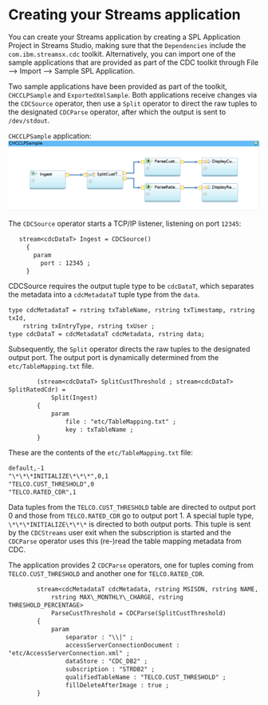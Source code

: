 # Creating your Streams application
You can create your Streams application by creating a SPL Application Project in Streams Studio, making sure that the  `Dependencies` include the `com.ibm.streamsx.cdc` toolkit. Alternatively, you can import one of the sample applications that are provided as part of the CDC toolkit through File --> Import --> Sample SPL Application.

Two sample applications have been provided as part of the toolkit, `CHCCLPSample` and `ExportedXmlSample`. Both applications receive changes via the `CDCSource` operator, then use a `Split` operator to direct the raw tuples to the designated `CDCParse` operator, after which the output is sent to `/dev/stdout`.

`CHCCLPSample` application:
![CHCCLPSample application](Images/SPL_CHCCLPSample_Graphical.png)

The `CDCSource` operator starts a TCP/IP listener, listening on port `12345`:


```
   stream<cdcDataT> Ingest = CDCSource()
     {
       param
         port : 12345 ;
     }
```

CDCSource requires the output tuple type to be `cdcDataT`, which separates the metadata into a `cdcMetadataT` tuple type from the `data`.

```
type cdcMetadataT = rstring txTableName, rstring txTimestamp, rstring txId,
	rstring txEntryType, rstring txUser ;
type cdcDataT = cdcMetadataT cdcMetadata, rstring data;
```
Subsequently, the `Split` operator directs the raw tuples to the designated output port. The output port is dynamically determined from the `etc/TableMapping.txt` file.

```
		(stream<cdcDataT> SplitCustThreshold ; stream<cdcDataT> SplitRatedCdr) =
			Split(Ingest)
		{
			param
				file : "etc/TableMapping.txt" ;
				key : txTableName ;
		}
```

These are the contents of the `etc/TableMapping.txt` file:

```
default,-1
"\*\*\*INITIALIZE\*\*\*",0,1
"TELCO.CUST_THRESHOLD",0
"TELCO.RATED_CDR",1
```
Data tuples from the `TELCO.CUST_THRESHOLD` table are directed to output port 0 and those from `TELCO.RATED_CDR` go to output port 1. A special tuple type, `\*\*\*INITIALIZE\*\*\*` is directed to both output ports. This tuple is sent by the `CDCStreams` user exit when the subscription is started and the `CDCParse` operator uses this (re-)read the table mapping metadata from CDC.

The application provides 2 `CDCParse` operators, one for tuples coming from `TELCO.CUST_THRESHOLD` and another one for `TELCO.RATED_CDR`.

```
		stream<cdcMetadataT cdcMetadata, rstring MSISDN, rstring NAME,
			rstring MAX\_MONTHLY\_CHARGE, rstring THRESHOLD_PERCENTAGE>
			ParseCustThreshold = CDCParse(SplitCustThreshold)
		{
			param
				separator : "\\|" ;
				accessServerConnectionDocument : "etc/AccessServerConnection.xml" ;
				dataStore : "CDC_DB2" ;
				subscription : "STRDB2" ;
				qualifiedTableName : "TELCO.CUST_THRESHOLD" ;
				fillDeleteAfterImage : true ;
		}
```


